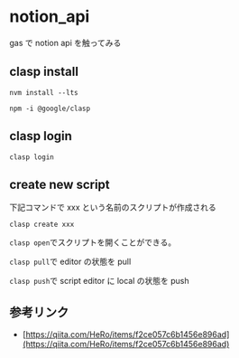 # notion_api

gas で notion api を触ってみる

## clasp install

`nvm install --lts`

`npm -i @google/clasp`

## clasp login

`clasp login`

## create new script

下記コマンドで xxx という名前のスクリプトが作成される

`clasp create xxx`

`clasp open`でスクリプトを開くことができる。

`clasp pull`で editor の状態を pull

`clasp push`で script editor に local の状態を push

## 参考リンク

- [https://qiita.com/HeRo/items/f2ce057c6b1456e896ad](https://qiita.com/HeRo/items/f2ce057c6b1456e896ad)
